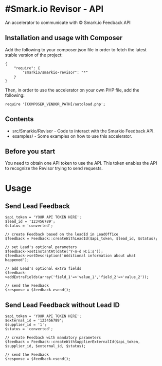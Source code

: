 #Smark.io Revisor - API
=========================

An accelerator to communicate with © Smark.io Feedback API

Installation and usage with Composer
----------


Add the following to your composer.json file in order to fetch the latest stable version of the project:

```
{
    "require": {
        "smarkio/smarkio-revisor": "*"
    }
}
```

Then, in order to use the accelerator on your own PHP file, add the following:

```
require '[COMPOSER_VENDOR_PATH]/autoload.php';
```


Contents
--------

- src/Smarkio/Revisor - Code to interact with the Smarkio Feedback API.
- examples/ - Some examples on how to use this accelerator.

Before you start
----------------

You need to obtain one API token to use the API. This token enables the API to recognize the Revisor trying to send requests.


# Usage

## Send Lead Feedback

```
$api_token = 'YOUR API TOKEN HERE';
$lead_id = '123456789';
$status = 'converted';

// create Feedback based on the leadId in LeadOffice
$feedback = Feedback::createWithLeadId($api_token, $lead_id, $status);

// set Lead's optional parameters
$feedback->setInstantAt(date('Y-m-d H:i:s'));
$feedback->setDescription('Additional information about what happened');

// add Lead's optional extra fields
$feedback->addExtraFields(array('field_1'=>'value_1','field_2'=>'value_2'));

// send the Feedback
$response = $feedback->send();
```

## Send Lead Feedback without Lead ID

```
$api_token = 'YOUR API TOKEN HERE';
$external_id = '123456789';
$supplier_id = '1';
$status = 'converted';

// create Feedback with mandatory parameters
$feedback = Feedback::createWithSupplierExternalId($api_token, $supplier_id, $external_id, $status);

// send the Feedback
$response = $feedback->send();
```
